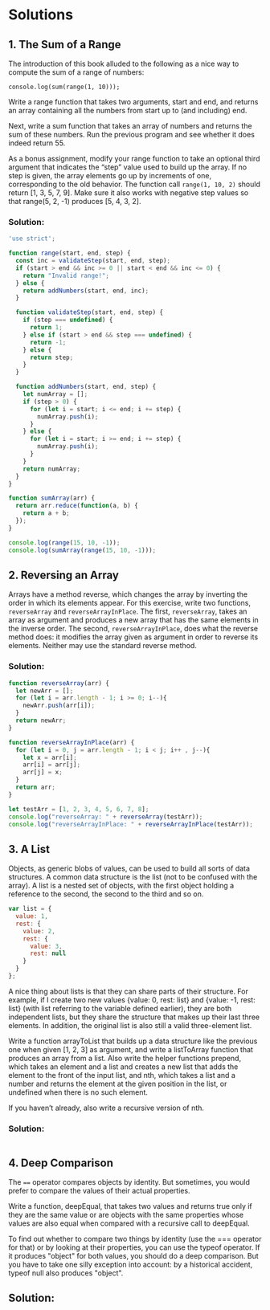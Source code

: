 # Solutions

## 1. The Sum of a Range

The introduction of this book alluded to the following as a nice way to compute the sum of a range of numbers:

`console.log(sum(range(1, 10)));`

Write a range function that takes two arguments, start and end, and returns an array containing all the numbers from start up to (and including) end.

Next, write a sum function that takes an array of numbers and returns the sum of these numbers. Run the previous program and see whether it does indeed return 55.

As a bonus assignment, modify your range function to take an optional third argument that indicates the “step” value used to build up the array. If no step is given, the array elements go up by increments of one, corresponding to the old behavior. The function call `range(1, 10, 2)` should return [1, 3, 5, 7, 9]. Make sure it also works with negative step values so that range(5, 2, -1) produces [5, 4, 3, 2].

### Solution:
```js
'use strict';

function range(start, end, step) {
  const inc = validateStep(start, end, step);
  if (start > end && inc >= 0 || start < end && inc <= 0) {
    return "Invalid range!";
  } else {
    return addNumbers(start, end, inc);
  }

  function validateStep(start, end, step) {
    if (step === undefined) {
      return 1;
    } else if (start > end && step === undefined) {
      return -1;
    } else {
      return step;
    }
  }

  function addNumbers(start, end, step) {
    let numArray = [];
    if (step > 0) {
      for (let i = start; i <= end; i += step) {
        numArray.push(i);
      }
    } else {
      for (let i = start; i >= end; i += step) {
        numArray.push(i);
      }
    }
    return numArray;
  }
}

function sumArray(arr) {
  return arr.reduce(function(a, b) {
    return a + b;
  });
}

console.log(range(15, 10, -1));
console.log(sumArray(range(15, 10, -1)));
```

## 2. Reversing an Array

Arrays have a method reverse, which changes the array by inverting the order in which its elements appear. For this exercise, write two functions, `reverseArray` and `reverseArrayInPlace`. The first, `reverseArray`, takes an array as argument and produces a new array that has the same elements in the inverse order. The second, `reverseArrayInPlace`, does what the reverse method does: it modifies the array given as argument in order to reverse its elements. Neither may use the standard reverse method.

### Solution:
```js
function reverseArray(arr) {
  let newArr = [];
  for (let i = arr.length - 1; i >= 0; i--){
    newArr.push(arr[i]);
  }
  return newArr;
}

function reverseArrayInPlace(arr) {
  for (let i = 0, j = arr.length - 1; i < j; i++ , j--){
    let x = arr[i];
    arr[i] = arr[j];
    arr[j] = x;
  }
  return arr;
}

let testArr = [1, 2, 3, 4, 5, 6, 7, 8];
console.log("reverseArray: " + reverseArray(testArr));
console.log("reverseArrayInPlace: " + reverseArrayInPlace(testArr));
```

## 3. A List

Objects, as generic blobs of values, can be used to build all sorts of data structures. A common data structure is the list (not to be confused with the array). A list is a nested set of objects, with the first object holding a reference to the second, the second to the third and so on.
```js
var list = {
  value: 1,
  rest: {
    value: 2,
    rest: {
      value: 3,
      rest: null
    }
  }
};
```
A nice thing about lists is that they can share parts of their structure. For example, if I create two new values {value: 0, rest: list} and {value: -1, rest: list} (with list referring to the variable defined earlier), they are both independent lists, but they share the structure that makes up their last three elements. In addition, the original list is also still a valid three-element list.

Write a function arrayToList that builds up a data structure like the previous one when given [1, 2, 3] as argument, and write a listToArray function that produces an array from a list. Also write the helper functions prepend, which takes an element and a list and creates a new list that adds the element to the front of the input list, and nth, which takes a list and a number and returns the element at the given position in the list, or undefined when there is no such element.

If you haven’t already, also write a recursive version of nth.

### Solution:
```js

```

## 4. Deep Comparison

The `==` operator compares objects by identity. But sometimes, you would prefer to compare the values of their actual properties.

Write a function, deepEqual, that takes two values and returns true only if they are the same value or are objects with the same properties whose values are also equal when compared with a recursive call to deepEqual.

To find out whether to compare two things by identity (use the === operator for that) or by looking at their properties, you can use the typeof operator. If it produces "object" for both values, you should do a deep comparison. But you have to take one silly exception into account: by a historical accident, typeof null also produces "object".

## Solution:
```js

```
